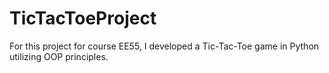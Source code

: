 # TicTacToeProject

For this project for course EE55, 
I developed a Tic-Tac-Toe game in Python utilizing OOP principles.
